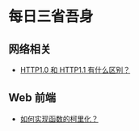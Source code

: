 # 每日三省吾身

## 网络相关

- [HTTP1.0 和 HTTP1.1 有什么区别？](https://github.com/a1029563229/InterviewQuestions/blob/master/network/1.md)

## Web 前端

- [如何实现函数的柯里化？](https://github.com/a1029563229/InterviewQuestions/blob/master/front/1)